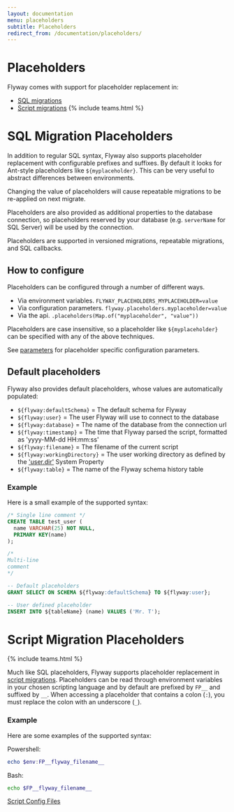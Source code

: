 ```yaml
---
layout: documentation
menu: placeholders
subtitle: Placeholders
redirect_from: /documentation/placeholders/
---
```


# Placeholders

Flyway comes with support for placeholder replacement in:

- [SQL migrations](/documentation/configuration/placeholder#sql-migration-placeholders)
- [Script migrations](/documentation/configuration/placeholder#script-migration-placeholders) {% include teams.html %}

# SQL Migration Placeholders
In addition to regular SQL syntax, Flyway also supports placeholder replacement with configurable prefixes and suffixes.
By default it looks for Ant-style placeholders like `${myplaceholder}`. This can be very useful to abstract differences
between environments.

Changing the value of placeholders will cause repeatable migrations to be re-applied on next migrate.

Placeholders are also provided as additional properties to the database connection, so placeholders reserved by your
database (e.g. `serverName` for SQL Server) will be used by the connection.

Placeholders are supported in versioned migrations, repeatable migrations, and SQL callbacks.

## How to configure
Placeholders can be configured through a number of different ways.
- Via environment variables. `FLYWAY_PLACEHOLDERS_MYPLACEHOLDER=value`
- Via configuration parameters. `flyway.placeholders.myplaceholder=value`
- Via the api. `.placeholders(Map.of("myplaceholder", "value"))`

Placeholders are case insensitive, so a placeholder like `${myplaceholder}` can be specified with any of the above techniques.

See [parameters](/documentation/configuration/parameters/#placeholders) for placeholder specific configuration parameters.

## Default placeholders
Flyway also provides default placeholders, whose values are automatically populated:

- `${flyway:defaultSchema}` = The default schema for Flyway
- `${flyway:user}` = The user Flyway will use to connect to the database
- `${flyway:database}` = The name of the database from the connection url
- `${flyway:timestamp}` = The time that Flyway parsed the script, formatted as 'yyyy-MM-dd HH:mm:ss'
- `${flyway:filename}` = The filename of the current script
- `${flyway:workingDirectory}` = The user working directory as defined by the ['user.dir']((https://docs.oracle.com/javase/tutorial/essential/environment/sysprop.html)) System Property
- `${flyway:table}` = The name of the Flyway schema history table

### Example
Here is a small example of the supported syntax:

```sql
/* Single line comment */
CREATE TABLE test_user (
  name VARCHAR(25) NOT NULL,
  PRIMARY KEY(name)
);

/*
Multi-line
comment
*/

-- Default placeholders
GRANT SELECT ON SCHEMA ${flyway:defaultSchema} TO ${flyway:user};

-- User defined placeholder
INSERT INTO ${tableName} (name) VALUES ('Mr. T');
```

# Script Migration Placeholders
{% include teams.html %}

Much like SQL placeholders, Flyway supports placeholder replacement in
[script migrations](/documentation/concepts/migrations#script-migrations). Placeholders can be read
through environment variables in your chosen scripting language and by default are prefixed by `FP__`
and suffixed by `__`. When accessing a placeholder that contains a colon (`:`), you must replace the colon with an underscore (`_`).

### Example
Here are some examples of the supported syntax:

Powershell:
```powershell
echo $env:FP__flyway_filename__
```

Bash:
```bash
echo $FP__flyway_filename__
```

<p class="next-steps">
  <a class="btn btn-primary" href="/documentation/configuration/scriptconfigfiles">Script Config Files <i class="fa fa-arrow-right"></i></a>
</p>
